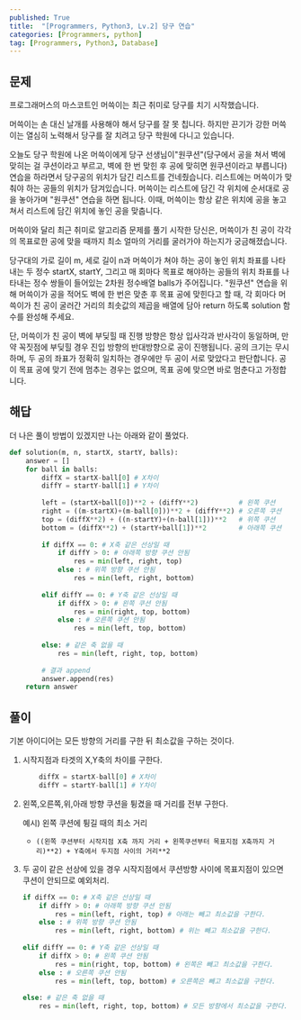 ```yaml
---
published: True
title:  "[Programmers, Python3, Lv.2] 당구 연습"
categories: [Programmers, python]
tag: [Programmers, Python3, Database]
---
```


## 문제

프로그래머스의 마스코트인 머쓱이는 최근 취미로 당구를 치기 시작했습니다.

머쓱이는 손 대신 날개를 사용해야 해서 당구를 잘 못 칩니다. 하지만 끈기가 강한 머쓱이는 열심히 노력해서 당구를 잘 치려고 당구 학원에 다니고 있습니다.

오늘도 당구 학원에 나온 머쓱이에게 당구 선생님이"원쿠션"(당구에서 공을 쳐서 벽에 맞히는 걸 쿠션이라고 부르고, 벽에 한 번 맞힌 후 공에 맞히면 원쿠션이라고 부릅니다) 연습을 하라면서 당구공의 위치가 담긴 리스트를 건네줬습니다. 리스트에는 머쓱이가 맞춰야 하는 공들의 위치가 담겨있습니다. 머쓱이는 리스트에 담긴 각 위치에 순서대로 공을 놓아가며 "원쿠션" 연습을 하면 됩니다. 이때, 머쓱이는 항상 같은 위치에 공을 놓고 쳐서 리스트에 담긴 위치에 놓인 공을 맞춥니다.

머쓱이와 달리 최근 취미로 알고리즘 문제를 풀기 시작한 당신은, 머쓱이가 친 공이 각각의 목표로한 공에 맞을 때까지 최소 얼마의 거리를 굴러가야 하는지가 궁금해졌습니다.

당구대의 가로 길이 m, 세로 길이 n과 머쓱이가 쳐야 하는 공이 놓인 위치 좌표를 나타내는 두 정수 startX, startY, 그리고 매 회마다 목표로 해야하는 공들의 위치 좌표를 나타내는 정수 쌍들이 들어있는 2차원 정수배열 balls가 주어집니다. "원쿠션" 연습을 위해 머쓱이가 공을 적어도 벽에 한 번은 맞춘 후 목표 공에 맞힌다고 할 때, 각 회마다 머쓱이가 친 공이 굴러간 거리의 최솟값의 제곱을 배열에 담아 return 하도록 solution 함수를 완성해 주세요.

단, 머쓱이가 친 공이 벽에 부딪힐 때 진행 방향은 항상 입사각과 반사각이 동일하며, 만약 꼭짓점에 부딪힐 경우 진입 방향의 반대방향으로 공이 진행됩니다. 공의 크기는 무시하며, 두 공의 좌표가 정확히 일치하는 경우에만 두 공이 서로 맞았다고 판단합니다. 공이 목표 공에 맞기 전에 멈추는 경우는 없으며, 목표 공에 맞으면 바로 멈춘다고 가정합니다.

## 해답

더 나은 풀이 방법이 있겠지만 나는 아래와 같이 풀었다.

```py
def solution(m, n, startX, startY, balls):
    answer = []
    for ball in balls:
        diffX = startX-ball[0] # X차이
        diffY = startY-ball[1] # Y차이
        
        left = (startX+ball[0])**2 + (diffY**2)          # 왼쪽 쿠션
        right = ((m-startX)+(m-ball[0]))**2 + (diffY**2) # 오른쪽 쿠션
        top = (diffX**2) + ((n-startY)+(n-ball[1]))**2   # 위쪽 쿠션
        bottom = (diffX**2) + (startY+ball[1])**2        # 아래쪽 쿠션
        
        if diffX == 0: # X축 같은 선상일 때
            if diffY > 0: # 아래쪽 방향 쿠션 안됨
                res = min(left, right, top)        
            else : # 위쪽 방향 쿠션 안됨
                res = min(left, right, bottom)    
                
        elif diffY == 0: # Y축 같은 선상일 때
            if diffX > 0: # 왼쪽 쿠션 안됨
                res = min(right, top, bottom)        
            else : # 오른쪽 쿠션 안됨
                res = min(left, top, bottom)      
                
        else: # 같은 축 없을 때
            res = min(left, right, top, bottom)
            
        # 결과 append
        answer.append(res)
    return answer
```

## 풀이

기본 아이디어는 모든 방향의 거리를 구한 뒤 최소값을 구하는 것이다.  


1. 시작지점과 타겟의 X,Y축의 차이를 구한다.
    ```py
        diffX = startX-ball[0] # X차이
        diffY = startY-ball[1] # Y차이   
    ``` 
2. 왼쪽,오른쪽,위,아래 방향 쿠션을 튕겼을 때 거리를 전부 구한다.  

    예시) 왼쪽 쿠션에 튕길 때의 최소 거리
    - ```((왼쪽 쿠션부터 시작지점 X축 까지 거리 + 왼쪽쿠션부터 목표지점 X축까지 거리)**2) + Y축에서 두지점 사이의 거리**2```  


3. 두 공이 같은 선상에 있을 경우 시작지점에서 쿠션방향 사이에 목표지점이 있으면 쿠션이 안되므로 예외처리.  
    ```py
    if diffX == 0: # X축 같은 선상일 때
        if diffY > 0: # 아래쪽 방향 쿠션 안됨
            res = min(left, right, top) # 아래는 빼고 최소값을 구한다.
        else : # 위쪽 방향 쿠션 안됨
            res = min(left, right, bottom) # 위는 빼고 최소값을 구한다.
            
    elif diffY == 0: # Y축 같은 선상일 때
        if diffX > 0: # 왼쪽 쿠션 안됨
            res = min(right, top, bottom) # 왼쪽은 빼고 최소값을 구한다.
        else : # 오른쪽 쿠션 안됨
            res = min(left, top, bottom) # 오른쪽은 빼고 최소값을 구한다.
            
    else: # 같은 축 없을 때
        res = min(left, right, top, bottom) # 모든 방향에서 최소값을 구한다.
    ```
    
